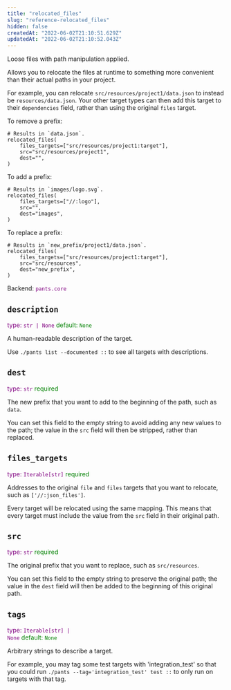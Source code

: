 ```yaml
---
title: "relocated_files"
slug: "reference-relocated_files"
hidden: false
createdAt: "2022-06-02T21:10:51.629Z"
updatedAt: "2022-06-02T21:10:52.043Z"
---
```

Loose files with path manipulation applied.

Allows you to relocate the files at runtime to something more convenient than their actual paths in your project.

For example, you can relocate `src/resources/project1/data.json` to instead be `resources/data.json`. Your other target types can then add this target to their `dependencies` field, rather than using the original `files` target.

To remove a prefix:

    # Results in `data.json`.
    relocated_files(
        files_targets=["src/resources/project1:target"],
        src="src/resources/project1",
        dest="",
    )

To add a prefix:

    # Results in `images/logo.svg`.
    relocated_files(
        files_targets=["//:logo"],
        src="",
        dest="images",
    )

To replace a prefix:

    # Results in `new_prefix/project1/data.json`.
    relocated_files(
        files_targets=["src/resources/project1:target"],
        src="src/resources",
        dest="new_prefix",
    )

Backend: <span style="color: purple"><code>pants.core</code></span>

## <code>description</code>

<span style="color: purple">type: <code>str | None</code></span>
<span style="color: green">default: <code>None</code></span>

A human-readable description of the target.

Use `./pants list --documented ::` to see all targets with descriptions.

## <code>dest</code>

<span style="color: purple">type: <code>str</code></span>
<span style="color: green">required</span>

The new prefix that you want to add to the beginning of the path, such as `data`.

You can set this field to the empty string to avoid adding any new values to the path; the value in the `src` field will then be stripped, rather than replaced.

## <code>files_targets</code>

<span style="color: purple">type: <code>Iterable[str]</code></span>
<span style="color: green">required</span>

Addresses to the original `file` and `files` targets that you want to relocate, such as `['//:json_files']`.

Every target will be relocated using the same mapping. This means that every target must include the value from the `src` field in their original path.

## <code>src</code>

<span style="color: purple">type: <code>str</code></span>
<span style="color: green">required</span>

The original prefix that you want to replace, such as `src/resources`.

You can set this field to the empty string to preserve the original path; the value in the `dest` field will then be added to the beginning of this original path.

## <code>tags</code>

<span style="color: purple">type: <code>Iterable[str] | None</code></span>
<span style="color: green">default: <code>None</code></span>

Arbitrary strings to describe a target.

For example, you may tag some test targets with 'integration_test' so that you could run `./pants --tag='integration_test' test ::` to only run on targets with that tag.